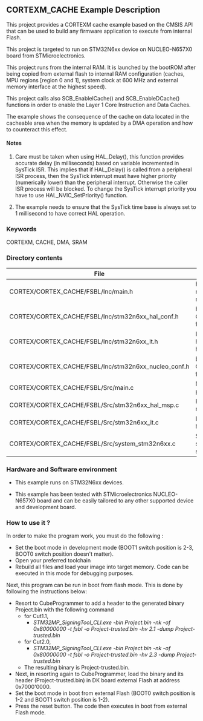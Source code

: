 ## <b>CORTEXM_CACHE Example Description</b>

This project provides a CORTEXM cache example based on the CMSIS API that can be used
to build any firmware application to execute from internal Flash.

This project is targeted to run on STM32N6xx device on NUCLEO-N657X0 board from STMicroelectronics.

This project runs from the internal RAM. It is launched by the bootROM after being copied from external flash to internal RAM
configuration (caches, MPU regions [region 0 and 1], system clock at 600 MHz and external memory interface at the highest speed).

This project calls also SCB_EnableICache() and SCB_EnableDCache() functions in order to enable
the Layer 1 Core Instruction and Data Caches.

The example shows the consequence of the cache on data located in the cacheable area when
the memory is updated by a DMA operation and how to counteract this effect.

#### <b>Notes</b>

 1. Care must be taken when using HAL_Delay(), this function provides accurate delay (in milliseconds)
    based on variable incremented in SysTick ISR. This implies that if HAL_Delay() is called from
    a peripheral ISR process, then the SysTick interrupt must have higher priority (numerically lower)
    than the peripheral interrupt. Otherwise the caller ISR process will be blocked.
    To change the SysTick interrupt priority you have to use HAL_NVIC_SetPriority() function.

 2. The example needs to ensure that the SysTick time base is always set to 1 millisecond
    to have correct HAL operation.


### <b>Keywords</b>

CORTEXM, CACHE, DMA, SRAM

### <b>Directory contents</b>

File | Description
 --- | ---
  CORTEX/CORTEX_CACHE/FSBL/Inc/main.h                   | Header for main.c module
  CORTEX/CORTEX_CACHE/FSBL/Inc/stm32n6xx_hal_conf.h     | HAL Configuration file
  CORTEX/CORTEX_CACHE/FSBL/Inc/stm32n6xx_it.h           | Interrupt handlers header file
  CORTEX/CORTEX_CACHE/FSBL/Inc/stm32n6xx_nucleo_conf.h  | BSP Configuration file
  CORTEX/CORTEX_CACHE/FSBL/Src/main.c                   | Main program
  CORTEX/CORTEX_CACHE/FSBL/Src/stm32n6xx_hal_msp.c      | HAL MSP module
  CORTEX/CORTEX_CACHE/FSBL/Src/stm32n6xx_it.c           | Interrupt handlers
  CORTEX/CORTEX_CACHE/FSBL/Src/system_stm32n6xx.c       | STM32N6xx system source file

### <b>Hardware and Software environment</b>

  - This example runs on STM32N6xx devices.

  - This example has been tested with STMicroelectronics NUCLEO-N657X0
    board and can be easily tailored to any other supported device
    and development board.

### <b>How to use it ?</b>

In order to make the program work, you must do the following :
 - Set the boot mode in development mode (BOOT1 switch position is 2-3, BOOT0 switch position doesn't matter).
 - Open your preferred toolchain
 - Rebuild all files and load your image into target memory. Code can be executed in this mode for debugging purposes.

 Next, this program can be run in boot from flash mode. This is done by following the instructions below:

 - Resort to CubeProgrammer to add a header to the generated binary Project.bin with the following command
   - for Cut1.1,
     - *STM32MP_SigningTool_CLI.exe -bin Project.bin -nk -of 0x80000000 -t fsbl -o Project-trusted.bin -hv 2.1 -dump Project-trusted.bin*
   - for Cut2.0, 
      - *STM32MP_SigningTool_CLI.exe -bin Project.bin -nk -of 0x80000000 -t fsbl -o Project-trusted.bin -hv 2.3 -dump Project-trusted.bin*
   - The resulting binary is Project-trusted.bin.
 - Next, in resorting again to CubeProgrammer, load the binary and its header (Project-trusted.bin) in DK board external Flash at address 0x7000'0000.
 - Set the boot mode in boot from external Flash (BOOT0 switch position is 1-2 and BOOT1 switch position is 1-2).
 - Press the reset button. The code then executes in boot from external Flash mode.

